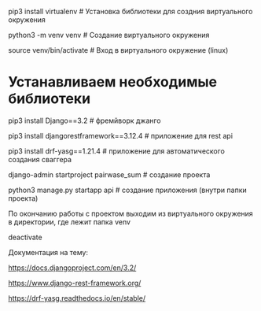 

pip3 install virtualenv # Установка библиотеки для создния виртуального окружения

python3 -m venv venv # Создание виртуального окружения

source venv/bin/activate # Вход в виртуального окружение (linux)

# Устанавливаем необходимые библиотеки 
pip3 install Django==3.2 # фремйворк джанго

pip3 install djangorestframework==3.12.4 # приложение для rest api

pip3 install drf-yasg==1.21.4 # приложение для автоматического создания сваггера

django-admin startproject pairwase_sum # создание проекта

python3 manage.py startapp api # создание приложения (внутри папки проекта)



По окончанию работы с проектом выходим из виртуального окружения в директории, где лежит папка venv

deactivate

Документация на тему:

https://docs.djangoproject.com/en/3.2/

https://www.django-rest-framework.org/

https://drf-yasg.readthedocs.io/en/stable/